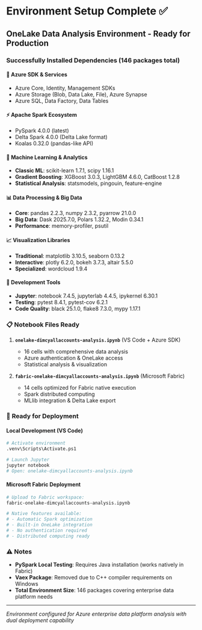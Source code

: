 # Environment Setup Complete ✅

## OneLake Data Analysis Environment - Ready for Production

### Successfully Installed Dependencies (146 packages total)

#### 🔷 **Azure SDK & Services**
- Azure Core, Identity, Management SDKs
- Azure Storage (Blob, Data Lake, File), Azure Synapse
- Azure SQL, Data Factory, Data Tables

#### ⚡ **Apache Spark Ecosystem**
- PySpark 4.0.0 (latest)
- Delta Spark 4.0.0 (Delta Lake format)
- Koalas 0.32.0 (pandas-like API)

#### 🔬 **Machine Learning & Analytics**
- **Classic ML**: scikit-learn 1.7.1, scipy 1.16.1
- **Gradient Boosting**: XGBoost 3.0.3, LightGBM 4.6.0, CatBoost 1.2.8
- **Statistical Analysis**: statsmodels, pingouin, feature-engine

#### 📊 **Data Processing & Big Data**
- **Core**: pandas 2.2.3, numpy 2.3.2, pyarrow 21.0.0
- **Big Data**: Dask 2025.7.0, Polars 1.32.2, Modin 0.34.1
- **Performance**: memory-profiler, psutil

#### 📈 **Visualization Libraries**
- **Traditional**: matplotlib 3.10.5, seaborn 0.13.2
- **Interactive**: plotly 6.2.0, bokeh 3.7.3, altair 5.5.0
- **Specialized**: wordcloud 1.9.4

#### 🔧 **Development Tools**
- **Jupyter**: notebook 7.4.5, jupyterlab 4.4.5, ipykernel 6.30.1
- **Testing**: pytest 8.4.1, pytest-cov 6.2.1
- **Code Quality**: black 25.1.0, flake8 7.3.0, mypy 1.17.1

### 📋 **Notebook Files Ready**

1. **`onelake-dimcyallaccounts-analysis.ipynb`** (VS Code + Azure SDK)
   - 16 cells with comprehensive data analysis
   - Azure authentication & OneLake access
   - Statistical analysis & visualization

2. **`fabric-onelake-dimcyallaccounts-analysis.ipynb`** (Microsoft Fabric)
   - 14 cells optimized for Fabric native execution
   - Spark distributed computing
   - MLlib integration & Delta Lake export

### 🚀 **Ready for Deployment**

#### Local Development (VS Code)
```bash
# Activate environment
.venv\Scripts\Activate.ps1

# Launch Jupyter
jupyter notebook
# Open: onelake-dimcyallaccounts-analysis.ipynb
```

#### Microsoft Fabric Deployment
```bash
# Upload to Fabric workspace:
fabric-onelake-dimcyallaccounts-analysis.ipynb

# Native features available:
# - Automatic Spark optimization
# - Built-in OneLake integration
# - No authentication required
# - Distributed computing ready
```

### ⚠️ **Notes**
- **PySpark Local Testing**: Requires Java installation (works natively in Fabric)
- **Vaex Package**: Removed due to C++ compiler requirements on Windows
- **Total Environment Size**: 146 packages covering enterprise data platform needs

---
*Environment configured for Azure enterprise data platform analysis with dual deployment capability*
